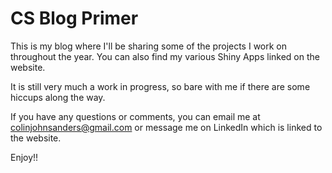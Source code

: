 # CS Blog Primer

This is my blog where I'll be sharing some of the projects I work on throughout the year. You can also find my various Shiny Apps linked on the website. 

It is still very much a work in progress, so bare with me if there are some hiccups along the way. 

If you have any questions or comments, you can email me at colinjohnsanders@gmail.com or message me on LinkedIn which is linked to the website.

Enjoy!!

[gh-site]: https://pages.github.com/
[jk]: https://jekyllrb.com/
[minima]: https://github.com/jekyll/minima/tree/2.5-stable
[gh]: https://help.github.com/en/github/working-with-github-pages
[gh-settings]: https://help.github.com/en/github/working-with-github-pages/configuring-a-publishing-source-for-your-github-pages-site
[dev]: https://jsanz.github.io/gh-pages-minima-starter/2020/04/17/local-env.html

